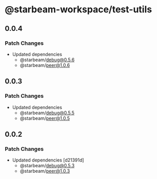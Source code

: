# @starbeam-workspace/test-utils

## 0.0.4

### Patch Changes

- Updated dependencies
  - @starbeam/debug@0.5.6
  - @starbeam/peer@1.0.6

## 0.0.3

### Patch Changes

- Updated dependencies
  - @starbeam/debug@0.5.5
  - @starbeam/peer@1.0.5

## 0.0.2

### Patch Changes

- Updated dependencies [d21391d]
  - @starbeam/debug@0.5.3
  - @starbeam/peer@1.0.3
